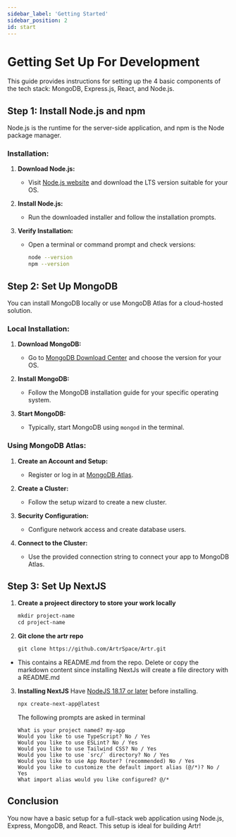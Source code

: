 ```yaml
---
sidebar_label: 'Getting Started'
sidebar_position: 2
id: start
---
```


# Getting Set Up For Development

This guide provides instructions for setting up the 4 basic components of the tech stack: MongoDB, Express.js, React, and Node.js.

## Step 1: Install Node.js and npm

Node.js is the runtime for the server-side application, and npm is the Node package manager.

### Installation:

1. **Download Node.js:**
   - Visit [Node.js website](https://nodejs.org/) and download the LTS version suitable for your OS.

2. **Install Node.js:**
   - Run the downloaded installer and follow the installation prompts.

3. **Verify Installation:**
   - Open a terminal or command prompt and check versions:
     ```bash
     node --version
     npm --version
     ```

## Step 2: Set Up MongoDB

You can install MongoDB locally or use MongoDB Atlas for a cloud-hosted solution.

### Local Installation:

1. **Download MongoDB:**
   - Go to [MongoDB Download Center](https://www.mongodb.com/try/download/community) and choose the version for your OS.

2. **Install MongoDB:**
   - Follow the MongoDB installation guide for your specific operating system.

3. **Start MongoDB:**
   - Typically, start MongoDB using `mongod` in the terminal.

### Using MongoDB Atlas:

1. **Create an Account and Setup:**
   - Register or log in at [MongoDB Atlas](https://www.mongodb.com/cloud/atlas).

2. **Create a Cluster:**
   - Follow the setup wizard to create a new cluster.

3. **Security Configuration:**
   - Configure network access and create database users.

4. **Connect to the Cluster:**
   - Use the provided connection string to connect your app to MongoDB Atlas.

## Step 3: Set Up NextJS
1. **Create a projeect directory to store your work locally**
   ```markdown
   mkdir project-name
   cd project-name
   ```

2. **Git clone the artr repo**
   ```markdown
   git clone https://github.com/ArtrSpace/Artr.git
   ```
- This contains a README.md from the repo. Delete or copy the markdown content since installing NextJs will create a file directory with a README.md

3. **Installing NextJS**
   Have [NodeJS 18.17 or later](https://nodejs.org/) before installing.
   ```markdown
   npx create-next-app@latest
   ```
   The following prompts are asked in terminal
   ```
   What is your project named? my-app
   Would you like to use TypeScript? No / Yes
   Would you like to use ESLint? No / Yes
   Would you like to use Tailwind CSS? No / Yes
   Would you like to use `src/` directory? No / Yes
   Would you like to use App Router? (recommended) No / Yes
   Would you like to customize the default import alias (@/*)? No / Yes
   What import alias would you like configured? @/*
   ```

   
## Conclusion

You now have a basic setup for a full-stack web application using Node.js, Express, MongoDB, and React. This setup is ideal for building Artr!